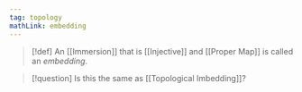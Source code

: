 ```yaml
---
tag: topology
mathLink: embedding
---
```

>[!def]
An [[Immersion]] that is [[Injective]] and [[Proper Map]] is called an *embedding*.

>[!question]
>Is this the same as [[Topological Imbedding]]?



